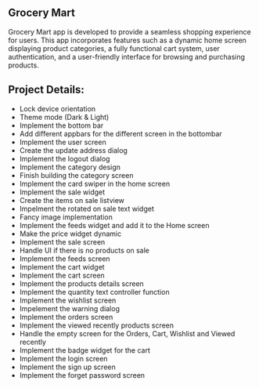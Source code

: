 ## Grocery Mart
Grocery Mart app is developed to provide a seamless shopping experience for users. This app incorporates features such as a dynamic home screen displaying product categories, a fully functional cart system, user authentication, and a user-friendly interface for browsing and purchasing products.   
  
## Project Details:        
 - Lock device orientation  
 - Theme mode (Dark & Light)           
 - Implement the bottom bar 
 - Add different appbars for the different screen in the bottombar   
 - Implement the user screen    
 - Create the update address dialog     
 - Implement the logout dialog   
 - Implement the category design         
 - Finish building the category screen   
 - Implement the card swiper in the home screen   
 - Implement the sale widget    
 - Create the items on sale listview     
 - Impelment the rotated on sale text widget   
 - Fancy image implementation 
 - Implement the feeds widget and add it to the Home screen
 - Make the price widget dynamic
 - Implement the sale screen 
 - Handle UI if there is no products on sale
 - Implement the feeds screen
 - Implement the cart widget
 - Implement the cart screen
 - Implement the products details screen
 - Implement the quantity text controller function
 - Implement the wishlist screen
 - Impelement the warning dialog
 - Implement the orders screen
 - Implement the viewed recently products screen
 - Handle the empty screen for the Orders, Cart, Wishlist and Viewed recently
 - Implement the badge widget for the cart
 - Implement the login screen
 - Implement the sign up screen
 - Implement the forget password screen

